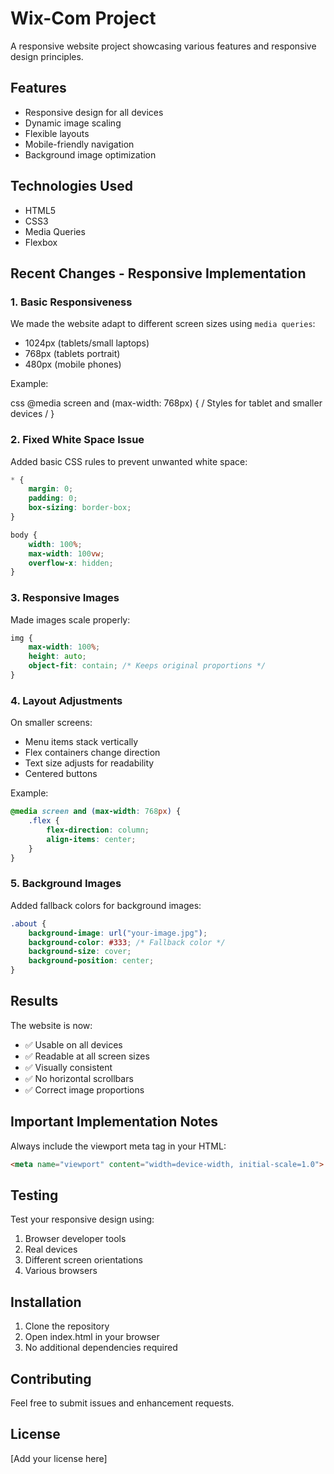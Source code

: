 # Wix-Com Project

A responsive website project showcasing various features and responsive design principles.

## Features
- Responsive design for all devices
- Dynamic image scaling
- Flexible layouts
- Mobile-friendly navigation
- Background image optimization

## Technologies Used
- HTML5
- CSS3
- Media Queries
- Flexbox

## Recent Changes - Responsive Implementation

### 1. Basic Responsiveness
We made the website adapt to different screen sizes using `media queries`:
- 1024px (tablets/small laptops)
- 768px (tablets portrait)
- 480px (mobile phones)

Example:

css
@media screen and (max-width: 768px) {
/ Styles for tablet and smaller devices /
}

### 2. Fixed White Space Issue
Added basic CSS rules to prevent unwanted white space:
```css
* {
    margin: 0;
    padding: 0;
    box-sizing: border-box;
}

body {
    width: 100%;
    max-width: 100vw;
    overflow-x: hidden;
}
```

### 3. Responsive Images
Made images scale properly:
```css
img {
    max-width: 100%;
    height: auto;
    object-fit: contain; /* Keeps original proportions */
}
```

### 4. Layout Adjustments
On smaller screens:
- Menu items stack vertically
- Flex containers change direction
- Text size adjusts for readability
- Centered buttons

Example:
```css
@media screen and (max-width: 768px) {
    .flex {
        flex-direction: column;
        align-items: center;
    }
}
```

### 5. Background Images
Added fallback colors for background images:
```css
.about {
    background-image: url("your-image.jpg");
    background-color: #333; /* Fallback color */
    background-size: cover;
    background-position: center;
}
```

## Results
The website is now:
- ✅ Usable on all devices
- ✅ Readable at all screen sizes
- ✅ Visually consistent
- ✅ No horizontal scrollbars
- ✅ Correct image proportions

## Important Implementation Notes
Always include the viewport meta tag in your HTML:
```html
<meta name="viewport" content="width=device-width, initial-scale=1.0">
```

## Testing
Test your responsive design using:
1. Browser developer tools
2. Real devices
3. Different screen orientations
4. Various browsers

## Installation
1. Clone the repository
2. Open index.html in your browser
3. No additional dependencies required

## Contributing
Feel free to submit issues and enhancement requests.

## License
[Add your license here]

